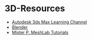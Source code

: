 # 3D-Resources
* [Autodesk 3ds Max Learning Channel](https://www.youtube.com/channel/UClS3gPxzFYgTUz6JOIruyqA)
* [Blender](https://www.youtube.com/channel/UCSMOQeBJ2RAnuFungnQOxLg)
* [Mister P. MeshLab Tutorials](https://www.youtube.com/channel/UC70CKZQPj_ZAJ0Osrm6TyTg)

